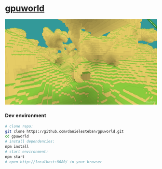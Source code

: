[gpuworld](https://github.com/danielesteban/gpuworld)
==

[![gpuworld](screenshot.png)](https://gpuworld.gatunes.com)

### Dev environment

```bash
# clone repo:
git clone https://github.com/danielesteban/gpuworld.git
cd gpuworld
# install dependencies:
npm install
# start environment:
npm start
# open http://localhost:8080/ in your browser
```
